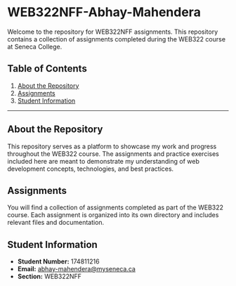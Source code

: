 # WEB322NFF-Abhay-Mahendera

Welcome to the repository for WEB322NFF assignments. This repository contains a collection of assignments completed during the WEB322 course at Seneca College.

## Table of Contents

1. [About the Repository](#about-the-repository)
2. [Assignments](#assignments)
3. [Student Information](#student-information)

---

## About the Repository

This repository serves as a platform to showcase my work and progress throughout the WEB322 course. The assignments and practice exercises included here are meant to demonstrate my understanding of web development concepts, technologies, and best practices.

## Assignments

You will find a collection of assignments completed as part of the WEB322 course. Each assignment is organized into its own directory and includes relevant files and documentation.

## Student Information

- **Student Number:** 174811216
- **Email:** abhay-mahendera@myseneca.ca
- **Section:** WEB322NFF
